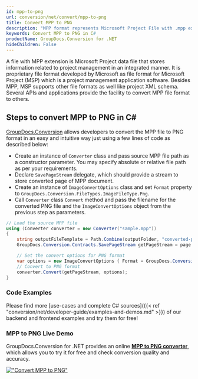 ```yaml
---
id: mpp-to-png
url: conversion/net/convert/mpp-to-png
title: Convert MPP to PNG
description: "MPP format represents Microsoft Project File with .mpp extension. Learn how to convert MPP to PNG file programmatically in C# language using GroupDocs.Conversion for .NET library."
keywords: Convert MPP to PNG in C#
productName: GroupDocs.Conversion for .NET
hideChildren: False
---
```


A file with MPP extension is Microsoft Project data file that stores information related to project management in an integrated manner. It is proprietary file format developed by Microsoft as file format for Microsoft Project (MSP) which is a project management application software. Besides MPP, MSP supports other file formats as well like project XML schema. Several APIs and applications provide the facility to convert MPP file format to others.

## Steps to convert MPP to PNG in C#

[GroupDocs.Conversion](https://products.groupdocs.com/conversion/net) allows developers to convert the MPP file to PNG format in an easy and intuitive way just using a few lines of code as described below:

* Create an instance of `Converter` class and pass source MPP file path as a constructor parameter. You may specify absolute or relative file path as per your requirements. 
* Declare `SavePageStream` delegate, which should provide a stream to store converted page of MPP document.
* Create an instance of `ImageConvertOptions` class and set `Format` property to `GroupDocs.Conversion.FileTypes.ImageFileType.Png`.
* Call `Converter` class `Convert` method and pass the filename for the converted PNG file and the `ImageConvertOptions` object from the previous step as parameters.

```csharp
// Load the source MPP file
using (Converter converter = new Converter("sample.mpp"))
{
    string outputFileTemplate = Path.Combine(outputFolder, "converted-page-{0}.png");
    GroupDocs.Conversion.Contracts.SavePageStream getPageStream = page => new FileStream(string.Format(outputFileTemplate, page), FileMode.Create);

    // Set the convert options for PNG format
    var options = new ImageConvertOptions { Format = GroupDocs.Conversion.FileTypes.ImageFileType.Png };   
    // Convert to PNG format
    converter.Convert(getPageStream, options);
}
```

### Code Examples

Please find more [use-cases and complete C# sources]({{< ref "conversion/net/developer-guide/examples-and-demos.md" >}}) of our backend and frontend examples and try them for free!

### MPP to PNG Live Demo

GroupDocs.Conversion for .NET provides an online [**MPP to PNG converter**](https://products.groupdocs.app/conversion/mpp-to-png), which allows you to try it for free and check conversion quality and accuracy.

[!["Convert MPP to PNG"](conversion/net/images/convert-to-png/convert-mpp-to-png.png)](https://products.groupdocs.app/conversion/mpp-to-png)